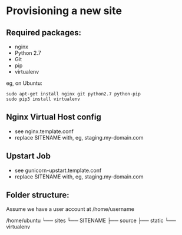 Provisioning a new site
=======================

## Required packages:

* nginx
* Python 2.7
* Git
* pip
* virtualenv

eg, on Ubuntu:

    sudo apt-get install nginx git python2.7 python-pip
    sudo pip3 install virtualenv

## Nginx Virtual Host config

* see nginx.template.conf
* replace SITENAME with, eg, staging.my-domain.com

## Upstart Job

* see gunicorn-upstart.template.conf
* replace SITENAME with, eg, staging.my-domain.com

## Folder structure:
Assume we have a user account at /home/username

/home/ubuntu
└── sites
    └── SITENAME
         ├── source
         ├── static
         └── virtualenv